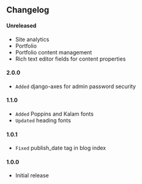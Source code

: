 ## Changelog

#### Unreleased

* Site analytics
* Portfolio
* Portfolio content management
* Rich text editor fields for content properties

#### 2.0.0

* `Added` django-axes for admin password security

#### 1.1.0

* `Added` Poppins and Kalam fonts
* `Updated` heading fonts

#### 1.0.1

* `Fixed` publish_date tag in blog index

#### 1.0.0

* Initial release